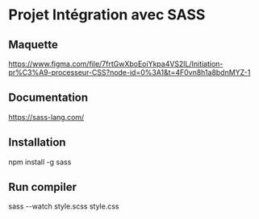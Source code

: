 # Projet Intégration avec SASS

## Maquette

https://www.figma.com/file/7frtGwXboEoiYkpa4VS2lL/Initiation-pr%C3%A9-processeur-CSS?node-id=0%3A1&t=4F0vn8h1a8bdnMYZ-1

## Documentation

https://sass-lang.com/

## Installation

npm install -g sass

## Run compiler

sass --watch style.scss style.css